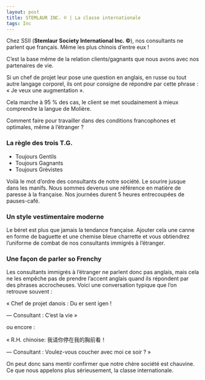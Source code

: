 ```yaml
---
layout: post
title: STEMLAUR INC. © | La classe internationale
tags: Inc
---
```


Chez SSII (**Stemlaur Society International Inc. ©**), nos consultants ne parlent que français. Même les plus chinois d’entre eux !

<!--more-->

C’est la base même de la relation clients/gagnants que nous avons avec nos partenaires de vie.

Si un chef de projet leur pose une question en anglais, en russe ou tout autre langage corporel, ils ont pour consigne de répondre par cette phrase : « Je veux une augmentation ».

Cela marche à 95 % des cas, le client se met soudainement à mieux comprendre la langue de Molière.

Comment faire pour travailler dans des conditions francophones et optimales, même à l’étranger ?

### La règle des trois T.G.

* Toujours Gentils
* Toujours Gagnants
* Toujours Grèvistes

Voilà le mot d’ordre des consultants de notre société. Le sourire jusque dans les manifs. Nous sommes devenus une référence en matière de paresse à la française. Nos journées durent 5 heures entrecoupées de pauses-café.

### Un style vestimentaire moderne

Le béret est plus que jamais la tendance française. Ajouter cela une canne en forme de baguette et une chemise bleue charrette et vous obtiendrez l’uniforme de combat de nos consultants immigrés à l’étranger.

### Une façon de parler so Frenchy

Les consultants immigrés à l’étranger ne parlent donc pas anglais, mais cela ne les empêche pas de prendre l’accent anglais quand ils répondent par des phrases accrocheuses. Voici une conversation typique que l’on retrouve souvent :

« Chef de projet danois : Du er sent igen !

— Consultant : C’est la vie »

ou encore :

« R.H. chinoise: 我请你停在我的胸前看！

— Consultant : Voulez-vous coucher avec moi ce soir ? »

On peut donc sans mentir confirmer que notre chère société est chauvine. Ce que nous appelons plus sérieusement, la classe internationale.
